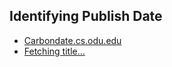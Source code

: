 ## Identifying Publish Date
- [Carbondate.cs.odu.edu](https://carbondate.cs.odu.edu/)
- [Fetching title...](https://github.com/Lazza/Carbon14)